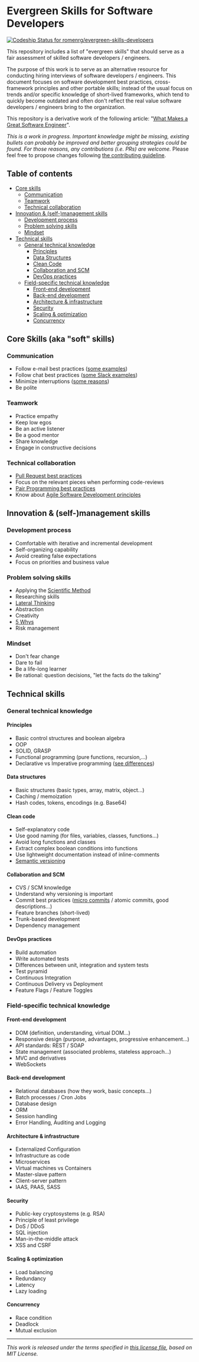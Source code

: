 # Evergreen Skills for Software Developers
[![Codeship Status for romenrg/evergreen-skills-developers](https://app.codeship.com/projects/57d86950-fee3-0136-cc17-56b6e41314e7/status?branch=master)](https://app.codeship.com/projects/322711)

This repository includes a list of "evergreen skills" that should serve as a fair assessment of skilled software developers / engineers.

The purpose of this work is to serve as an alternative resource for conducting hiring interviews of software developers / engineers. This document focuses on software development best practices, cross-framework principles and other portable skills; instead of the usual focus on trends and/or specific knowledge of short-lived frameworks, which tend to quickly become outdated and often don't reflect the real value software developers / engineers bring to the organization.

This repository is a derivative work of the following article: "[What Makes a Great Software Engineer](https://www.romenrg.com/blog/2018/12/29/what-makes-a-great-software-engineer)".

_This is a work in progress. Important knowledge might be missing, existing bullets can probably be improved and better grouping strategies could be found. For those reasons, any contributions (i.e. PRs) are welcome._ Please feel free to propose changes following [the contributing guideline](CONTRIBUTING.md).

## Table of contents

- [Core skills](#core-skills-aka-soft-skills)
  - [Communication](#communication)
  - [Teamwork](#teamwork)
  - [Technical collaboration](#technical-collaboration)
- [Innovation & (self-)management skills](#innovation--self-management-skills)
  - [Development process](#development-process)
  - [Problem solving skills](#problem-solving-skills)
  - [Mindset](#mindset)
- [Technical skills](#technical-skills)
  - [General technical knowledge](#general-technical-knowledge)
    - [Principles](#principles)
    - [Data Structures](#data-structures) 
    - [Clean Code](#clean-code)
    - [Collaboration and SCM](#collaboration-and-SCM)
    - [DevOps practices](#devops-practices)
  - [Field-specific technical knowledge](#field-specific-technical-knowledge)
    - [Front-end development](#front-end-development)
    - [Back-end development](#back-end-development)
    - [Architecture & infrastructure](#architecture--infrastructure)
    - [Security](#security)
    - [Scaling & optimization](#scaling--optimization)
    - [Concurrency](#concurrency)


## Core Skills (aka "soft" skills)

### Communication

* Follow e-mail best practices ([some examples](https://www.grammarly.com/blog/email-etiquette-rules-to-know/))
* Follow chat best practices ([some Slack examples](https://blog.rescuetime.com/slack-focus-guide/))
* Minimize interruptions ([some reasons](https://jaxenter.com/aaaand-gone-true-cost-interruptions-128741.html))
* Be polite

### Teamwork

* Practice empathy
* Keep low egos
* Be an active listener
* Be a good mentor
* Share knowledge
* Engage in constructive decisions

### Technical collaboration

* [Pull Request best practices](https://blog.github.com/2015-01-21-how-to-write-the-perfect-pull-request/)
* Focus on the relevant pieces when performing code-reviews
* [Pair Programming best practices](https://martinfowler.com/articles/on-pair-programming.html)
* Know about [Agile Software Development principles](https://agilemanifesto.org/principles.html)

## Innovation & (self-)management skills

### Development process

* Comfortable with iterative and incremental development
* Self-organizing capability
* Avoid creating false expectations
* Focus on priorities and business value

### Problem solving skills

* Applying the [Scientific Method](https://en.wikipedia.org/wiki/Scientific_method)
* Researching skills
* [Lateral Thinking](https://www.edwddebono.com/lateral-thinking)
* Abstraction
* Creativity
* [5 Whys](http://en.wikipedia.org/wiki/5_Whys)
* Risk management

### Mindset

* Don't fear change
* Dare to fail
* Be a life-long learner
* Be rational: question decisions, "let the facts do the talking"

## Technical skills

### General technical knowledge

#### Principles

 * Basic control structures and boolean algebra
 * OOP
 * SOLID, GRASP
 * Functional programming (pure functions, recursion,...)
 * Declarative vs Imperative programming ([see differences](http://amzotti.github.io/programming%20paradigms/2015/02/13/what-is-the-difference-between-procedural-function-imperative-and-declarative-programming-paradigms/))

#### Data structures

 * Basic structures (basic types, array, matrix, object...)
 * Caching / memoization
 * Hash codes, tokens, encodings (e.g. Base64)

#### Clean code

 * Self-explanatory code
 * Use good naming (for files, variables, classes, functions...)
 * Avoid long functions and classes
 * Extract complex boolean conditions into functions
 * Use lightweight documentation instead of inline-comments
 * [Semantic versioning](https://semver.org/)

#### Collaboration and SCM

 * CVS / SCM knowledge
 * Understand why versioning is important
 * Commit best practices ([micro commits](https://lucasr.org/2011/01/29/micro-commits/) / atomic commits, good descriptions...)
 * Feature branches (short-lived)
 * Trunk-based development
 * Dependency management

#### DevOps practices

 * Build automation 
 * Write automated tests
 * Differences between unit, integration and system tests
 * Test pyramid
 * Continuous Integration
 * Continuous Delivery vs Deployment
 * Feature Flags / Feature Toggles

### Field-specific technical knowledge

#### Front-end development

 * DOM (definition, understanding, virtual DOM...)
 * Responsive design (purpose, advantages, progressive enhancement...)
 * API standards: REST / SOAP
 * State management (associated problems, stateless approach...)
 * MVC and derivatives
 * WebSockets

#### Back-end development

 * Relational databases (how they work, basic concepts...)
 * Batch processes / Cron Jobs
 * Database design
 * ORM
 * Session handling
 * Error Handling, Auditing and Logging

#### Architecture & infrastructure

 * Externalized Configuration
 * Infrastructure as code
 * Microservices
 * Virtual machines vs Containers
 * Master-slave pattern
 * Client-server pattern
 * IAAS, PAAS, SASS

#### Security

 * Public-key cryptosystems (e.g. RSA)
 * Principle of least privilege
 * DoS / DDoS
 * SQL injection
 * Man-in-the-middle attack
 * XSS and CSRF

#### Scaling & optimization

 * Load balancing
 * Redundancy
 * Latency
 * Lazy loading

#### Concurrency

 * Race condition
 * Deadlock
 * Mutual exclusion

---

_This work is released under the terms specified in [this license file](LICENSE), based on MIT License._
